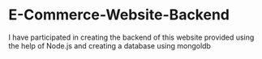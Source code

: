 # E-Commerce-Website-Backend

I have participated in creating the backend of this website provided using the help of Node.js and creating a database using mongoldb
